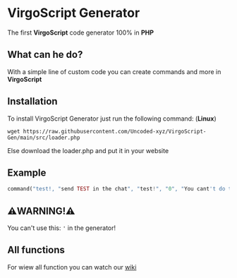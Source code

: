 # VirgoScript Generator
The first **VirgoScript** code generator 100% in **PHP**

## What can he do?
With a simple line of custom code you can create commands and more in **VirgoScript**

## Installation
To install VirgoScript Generator just run the following command: (<b>Linux</b>)
```shell
wget https://raw.githubusercontent.com/Uncoded-xyz/VirgoScript-Gen/main/src/loader.php
```
Else download the loader.php and put it in your website

## Example
```php
command("test!, "send TEST in the chat", "test!", "0", "You cant't do this!");
```

## ⚠️WARNING!⚠️
You can't use this: `'` in the generator!

## All functions
For wiew all function you can watch our [wiki](https://github.com/Uncoded-xyz/VirgoScript-Gen/wiki/)

